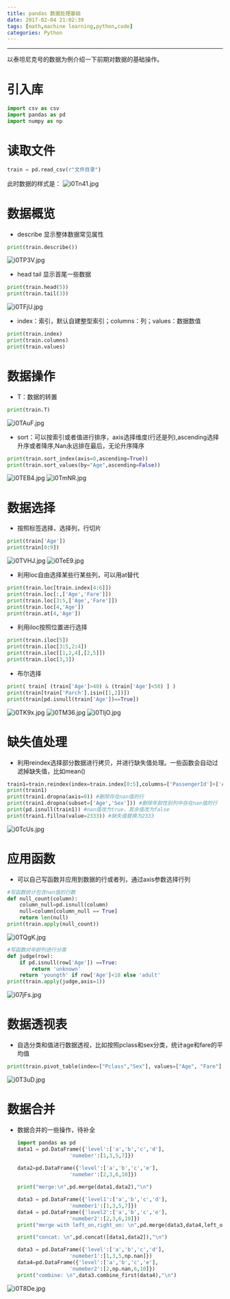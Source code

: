```yaml
---
title: pandas 数据处理基础
date: 2017-02-04 21:02:39
tags: [math,machine learning,python,code]
categories: Python
---
```

***
以泰坦尼克号的数据为例介绍一下前期对数据的基础操作。

<!--more-->

# 引入库
```python
import csv as csv 
import pandas as pd
import numpy as np
```
# 读取文件
```python
train = pd.read_csv(r"文件目录") 
```
此时数据的样式是：
![i0Tn41.jpg](https://s1.ax1x.com/2018/10/20/i0Tn41.jpg)

# 数据概览
-	describe 显示整体数据常见属性
```python
print(train.describe())
```
![i0TP3V.jpg](https://s1.ax1x.com/2018/10/20/i0TP3V.jpg)
-	head tail 显示首尾一些数据
```python
print(train.head(5))
print(train.tail(3))
```
![i0TFjU.jpg](https://s1.ax1x.com/2018/10/20/i0TFjU.jpg)
-	index：索引，默认自建整型索引；columns：列；values：数据数值
```python
print(train.index)
print(train.columns)
print(train.values)
```
# 数据操作
-	T：数据的转置
```python
print(train.T)
```
![i0TAuF.jpg](https://s1.ax1x.com/2018/10/20/i0TAuF.jpg)
-	sort：可以按索引或者值进行排序，axis选择维度(行还是列),ascending选择升序或者降序,Nan永远排在最后，无论升序降序
```python
print(train.sort_index(axis=0,ascending=True))
print(train.sort_values(by="Age",ascending=False))
```
![i0TEB4.jpg](https://s1.ax1x.com/2018/10/20/i0TEB4.jpg)
![i0TmNR.jpg](https://s1.ax1x.com/2018/10/20/i0TmNR.jpg)

# 数据选择
-	按照标签选择，选择列，行切片
```python
print(train['Age'])
print(train[0:9])
```
![i0TVHJ.jpg](https://s1.ax1x.com/2018/10/20/i0TVHJ.jpg)
![i0TeE9.jpg](https://s1.ax1x.com/2018/10/20/i0TeE9.jpg)
-	利用loc自由选择某些行某些列，可以用at替代
```python
print(train.loc[train.index[4:6]])
print(train.loc[:,['Age','Fare']])
print(train.loc[3:5,['Age','Fare']])
print(train.loc[4,'Age'])
print(train.at[4,'Age'])
```
-	利用iloc按照位置进行选择
```python
print(train.iloc[5])
print(train.iloc[3:5,2:4])
print(train.iloc[[1,2,4],[2,5]])
print(train.iloc[3,3])
```
-	布尔选择
```python
print( train[ (train['Age']>40) & (train['Age']<50) ] )
print(train[train['Parch'].isin([1,2])])
print(train[pd.isnull(train['Age'])==True])
```
![i0TK9x.jpg](https://s1.ax1x.com/2018/10/20/i0TK9x.jpg)
![i0TM36.jpg](https://s1.ax1x.com/2018/10/20/i0TM36.jpg)
![i0TljO.jpg](https://s1.ax1x.com/2018/10/20/i0TljO.jpg)

# 缺失值处理
-	利用reindex选择部分数据进行拷贝，并进行缺失值处理。一些函数会自动过滤掉缺失值，比如mean()
```python
train1=train.reindex(index=train.index[0:5],columns=['PassengerId']+['Age']+['Sex'])#选择前5行，只取选定的三列
print(train1)
print(train1.dropna(axis=0)) #删除存在nan值的行
print(train1.dropna(subset=['Age','Sex'])) #删除年龄性别列中存在nan值的行
print(pd.isnull(train1)) #nan值改为true，其余值改为false
print(train1.fillna(value=2333)) #缺失值替换为2333
```
![i0TcUs.jpg](https://s1.ax1x.com/2018/10/20/i0TcUs.jpg)
# 应用函数
-	可以自己写函数并应用到数据的行或者列，通过axis参数选择行列
```python
#写函数统计包含nan值的行数
def null_count(column):
    column_null=pd.isnull(column)
    null=column[column_null == True]
    return len(null)
print(train.apply(null_count))
```
![i0TQgK.jpg](https://s1.ax1x.com/2018/10/20/i0TQgK.jpg)
```python
#写函数对年龄列进行分类
def judge(row):
    if pd.isnull(row['Age']) ==True:
        return 'unknown'
    return 'youngth' if row['Age']<18 else 'adult'
print(train.apply(judge,axis=1))
```
![i07jFs.jpg](https://s1.ax1x.com/2018/10/20/i07jFs.jpg)
# 数据透视表
-	自选分类和值进行数据透视，比如按照pclass和sex分类，统计age和fare的平均值
```python
print(train.pivot_table(index=["Pclass","Sex"], values=["Age", "Fare"], aggfunc=np.mean))
```
![i0T3uD.jpg](https://s1.ax1x.com/2018/10/20/i0T3uD.jpg)



# 数据合并

- 数据合并的一些操作，待补全

  ```Python
  import pandas as pd
  data1 = pd.DataFrame({'level':['a','b','c','d'],
                   'numeber':[1,3,5,7]})
   
  data2=pd.DataFrame({'level':['a','b','c','e'],
                   'numeber':[2,3,6,10]})

  print("merge:\n",pd.merge(data1,data2),"\n")

  data3 = pd.DataFrame({'level1':['a','b','c','d'],
                   'numeber1':[1,3,5,7]})
  data4 = pd.DataFrame({'level2':['a','b','c','e'],
                   'numeber2':[2,3,6,10]})
  print("merge with left_on,right_on: \n",pd.merge(data3,data4,left_on='level1',right_on='level2'),"\n")

  print("concat: \n",pd.concat([data1,data2]),"\n")

  data3 = pd.DataFrame({'level':['a','b','c','d'],
                   'numeber1':[1,3,5,np.nan]})
  data4=pd.DataFrame({'level':['a','b','c','e'],
                   'numeber2':[2,np.nan,6,10]})
  print("combine: \n",data3.combine_first(data4),"\n")
  ```
![i0T8De.jpg](https://s1.ax1x.com/2018/10/20/i0T8De.jpg)
